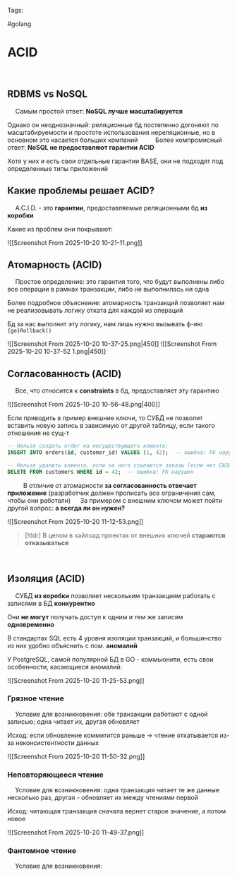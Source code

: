 Tags:

#golang 



# ACID
 
## RDBMS vs NoSQL
 
Самым простой ответ: **NoSQL лучше масштабируется**

Однако он неоднозначный: реляционные бд постепенно догоняют по масштабируемости и простоте использования нереляционные, но в основном это касается больших компаний
 
 
Более компромисный ответ: **NoSQL не предоставляют гарантии ACID**

Хотя у них и есть свои отдельные гарантии BASE, они не подходят под определенные типы приложений
 
 
## Какие проблемы решает ACID?

 
A.C.I.D. - это **гарантии**, предоставляемые реляционными бд **из коробки**
 

Какие из проблем они покрывают:

![[Screenshot From 2025-10-20 10-21-11.png]]
 
 

## Атомарность (**A**CID)
 
Простое определение: это гарантия того, что будут выполнены либо все операции в рамках транзакции, либо не выполнилась ни одна
 

Более подробное объяснение: атомарность транзакций позволяет нам не реализовывать логику отката для каждой из операций

Бд за нас выполнит эту логику, нам лишь нужно вызывать ф-ию `{go}Rollback()`

![[Screenshot From 2025-10-20 10-37-25.png|450]]
![[Screenshot From 2025-10-20 10-37-52 1.png|450]]
 
 

## Согласованность (A**C**ID)
 
Все, что относится к **constraints** в бд, предоставляет эту гарантию

![[Screenshot From 2025-10-20 10-56-48.png|400]]
  

Если приводить в пример внешние ключи, то СУБД не позволит вставить новую запись в зависимую от другой таблицу, если такого отношения не сущ-т

```sql
-- Нельзя создать order на несуществующего клиента:
INSERT INTO orders(id, customer_id) VALUES (1, 42);  -- ошибка: FK нарушен

-- Нельзя удалить клиента, если на него ссылаются заказы (если нет CASCADE):
DELETE FROM customers WHERE id = 42;  -- ошибка: FK нарушен

```
 
 
 В отличие от атомарности **за согласованность отвечает приложение** (разработчик должен прописать все ограничения сам, чтобы они работали)
 
За примером с внешним ключом может пойти другой вопрос: **а всегда ли он нужен?**

![[Screenshot From 2025-10-20 11-12-53.png]]
 
> [!tldr] 
> В целом в хайлоад проектах от внешних ключей **стараются отказываться** 

 
 
## Изоляция (AC**I**D)
 
СУБД **из коробки** позволяет нескольким транзакциям работать с записями в БД **конкурентно**

Они **не могут** получать доступ к одним и тем же записям **одновременно**
 

В стандартах SQL есть 4 уровня изоляции транзакций, и большинство из них удобно объяснить с пом. **аномалий**

У PostgreSQL, самой популярной БД в GO - коммьюнити, есть свои особенности, касающиеся аномалий: 

![[Screenshot From 2025-10-20 11-25-53.png]]
 
 
### Грязное чтение
 
Условие для возникновения: обе транзакции работают с одной записью; одна читает их, другая обновляет

Исход: если обновление коммитится раньше -> чтение откатывается из-за неконсистентности данных

![[Screenshot From 2025-10-20 11-50-32.png]]
 
### Неповторяющееся чтение
 
Условие для возникновения: одна транзакция читает те же данные несколько раз, другая - обновляет их между чтениями первой

Исход: читающая транзакция сначала вернет старое значение, а потом новое

![[Screenshot From 2025-10-20 11-49-37.png]]
 
### Фантомное чтение
 
Условие для возникновения:
